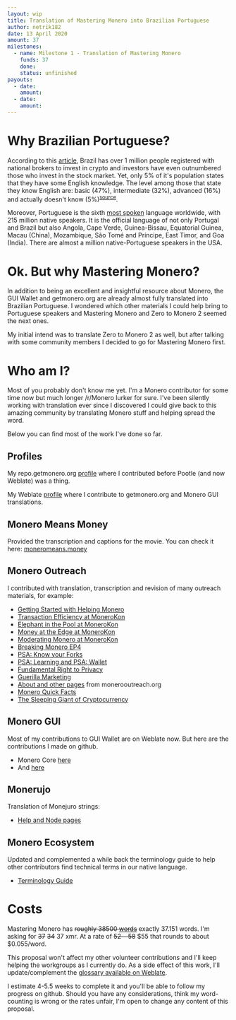 ```yaml
---
layout: wip
title: Translation of Mastering Monero into Brazilian Portuguese
author: netrik182
date: 13 April 2020
amount: 37
milestones:
  - name: Milestone 1 - Translation of Mastering Monero
    funds: 37
    done:
    status: unfinished
payouts:
  - date:
    amount:
  - date:
    amount:
---
```


# Why Brazilian Portuguese?
According to this [article](https://exame.abril.com.br/mercados/primeira-regulacao-para-criptomoedas-comeca-hoje-no-brasil/), Brazil has over 1 million people registered with national brokers to invest in crypto and investors have even outnumbered those who invest in the stock market. Yet, only 5% of it's population states that they have some English knowledge. The level among those that state they know English are: basic (47%), intermediate (32%), advanced (16%) and actually doesn't know (5%)<sup>[source](https://www.britishcouncil.org.br/sites/default/files/learning_english_in_brazil.pdf)</sup>.

Moreover, Portuguese is the sixth [most spoken](https://www.babbel.com/en/magazine/top-5-reasons-to-learn-portuguese) language worldwide, with 215 million native speakers. It is the official language of not only Portugal and Brazil but also Angola, Cape Verde, Guinea-Bissau, Equatorial Guinea, Macau (China), Mozambique, São Tomé and Príncipe, East Timor, and Goa (India). There are almost a million native-Portuguese speakers in the USA.

# Ok. But why Mastering Monero?
In addition to being an excellent and insightful resource about Monero, the GUI Wallet and getmonero.org are already almost fully translated into Brazilian Portuguese. I wondered which other materials I could help bring to Portuguese speakers and Mastering Monero and Zero to Monero 2 seemed the next ones.

My initial intend was to translate Zero to Monero 2 as well, but after talking with some community members I decided to go for Mastering Monero first.

# Who am I?
Most of you probably don't know me yet. I'm a Monero contributor for some time now but much longer /r/Monero lurker for sure. I've been silently working with translation ever since I discovered I could give back to this amazing community by translating Monero stuff and helping spread the word.

Below you can find most of the work I've done so far.

## Profiles
My repo.getmonero.org [profile](https://repo.getmonero.org/users/netrik182/activity) where I contributed before Pootle (and now Weblate) was a thing.

My Weblate [profile](https://translate.getmonero.org/user/netrik182/) where I contribute to getmonero.org and Monero GUI translations.

## Monero Means Money
Provided the transcription and captions for the movie. You can check it here: [moneromeans.money](https://moneromeans.money)

## Monero Outreach
I contributed with translation, transcription and revision of many outreach materials, for example:
* [Getting Started with Helping Monero](https://github.com/monero-ecosystem/outreach-docs/pull/205)
* [Transaction Efficiency at MoneroKon](https://github.com/monero-ecosystem/outreach-docs/pull/202)
* [Elephant in the Pool at MoneroKon](https://github.com/monero-ecosystem/outreach-docs/pull/201)
* [Money at the Edge at MoneroKon](https://github.com/monero-ecosystem/outreach-docs/pull/200)
* [Moderating Monero at MoneroKon](https://github.com/monero-ecosystem/outreach-docs/pull/199)
* [Breaking Monero EP4](https://github.com/monero-ecosystem/outreach-docs/pull/147)
* [PSA: Know your Forks](https://github.com/monero-ecosystem/outreach-docs/pull/112)
* [PSA: Learning and PSA: Wallet](https://github.com/monero-ecosystem/outreach-docs/pull/107)
* [Fundamental Right to Privacy](https://github.com/monero-ecosystem/outreach-docs/pull/93)
* [Guerilla Marketing](https://github.com/monero-ecosystem/outreach-docs/pull/87)
* [About and other pages](https://github.com/monero-ecosystem/outreach-docs/pull/63) from monerooutreach.org
* [Monero Quick Facts](https://github.com/monero-ecosystem/outreach-docs/pull/57)
* [The Sleeping Giant of Cryptocurrency](https://github.com/monero-ecosystem/outreach-docs/pull/51)

## Monero GUI
Most of my contributions to GUI Wallet are on Weblate now. But here are the contributions I made on github.
* Monero Core [here](https://github.com/monero-project/monero-gui/pull/1590)
* And [here](https://github.com/monero-project/monero-gui/pull/1152)

## Monerujo
Translation of Monejuro strings:
* [Help and Node pages](https://github.com/m2049r/xmrwallet/pull/491/files)

## Monero Ecosystem
Updated and complemented a while back the terminology guide to help other contributors find technical terms in our native language.
* [Terminology Guide](https://github.com/monero-ecosystem/monero-translations/pull/35)

# Costs
Mastering Monero has ~~roughly 38500 [words](https://i.imgur.com/O5nXXI7.png)~~ exactly 37.151 words. I'm asking for ~~37~~ ~~34~~ 37 xmr. At a rate of ~~$52~~ ~~$58~~ $55 that rounds to about $0.055/word.

This proposal won't affect my other volunteer contributions and I'll keep helping the workgroups as I currently do. As a side effect of this work, I'll update/complement the [glossary available on Weblate](https://translate.getmonero.org/dictionaries/monero/pt_BR/).

I estimate 4-5.5 weeks to complete it and you'll be able to follow my progress on github. Should you have any considerations, think my word-counting is wrong or the rates unfair, I'm open to change any content of this proposal.